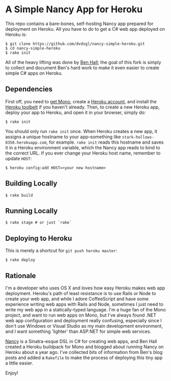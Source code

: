 # A Simple Nancy App for Heroku

This repo contains a bare-bones, self-hosting Nancy app prepared for
deployment on Heroku. All you have to do to get a C# web app deployed on
Heroku is:

```shell
$ git clone https://github.com/dvdsgl/nancy-simple-heroku.git
$ cd nancy-simple-heroku
$ rake init
```

All of the heavy lifting was done by [Ben Hall](https://github.com/BenHall); the
goal of this fork is simply to collect and document Ben's hard work to
make it even easier to create simple C# apps on Heroku.

## Dependencies

First off, you need to [get
Mono](http://www.go-mono.com/mono-downloads/download.html), create a
[Heroku account](https://api.heroku.com/signup), and install the [Heroku toolbelt](https://toolbelt.heroku.com/)
if you haven't already. Then, to create a new Heroku app, deploy your
app to Heroku, and open it in your browser, simply do:

```shell
$ rake init
```

You should only run `rake init` once.  When Heroku creates a new app, it
assigns a unique hostname to your app–something like
`stark-hollows-8350.herokuapp.com`, for example. `rake init` reads this
hostname and saves it in a Heroku environment variable,
which the Nancy app reads to bind to the correct URL. If you ever change
your Heroku host name, remember to update `HOST`:

```shell
$ heroku config:add HOST=<your new hostname>
```

## Building Locally

```shell
$ rake build
```

## Running Locally

```shell
$ rake stage # or just `rake`
```

## Deploying to Heroku

This is merely a shortcut for `git push heroku master`:

```shell
$ rake deploy
```
## Rationale

I'm a developer who uses OS X and loves how easy Heroku makes web app
deployment. Heroku's path of least resistance is to use Rails or Node to
create your web app, and while I adore CoffeeScript and have some
experience writing web apps with Rails and Node, sometimes I just need
to write my web app in a statically-typed language. I'm a huge fan of
the Mono project, and want to run web apps on Mono, but I've always
found .NET web app configuration and deployment really confusing,
especially since I don't use Windows or Visual Studio as my main
development environment, and I want something 'lighter' than ASP.NET for
simple web services.

[Nancy](http://nancyfx.org/) is a Sinatra-esque DSL in C# for creating
web apps, and Ben Hall created a Heroku buildpack for Mono and blogged
about running Nancy on Heroku about a year ago. I've collected bits of
information from Ben's blog posts and added a `Rakefile` to make the
process of deploying this tiny app a little easier.

Enjoy!
